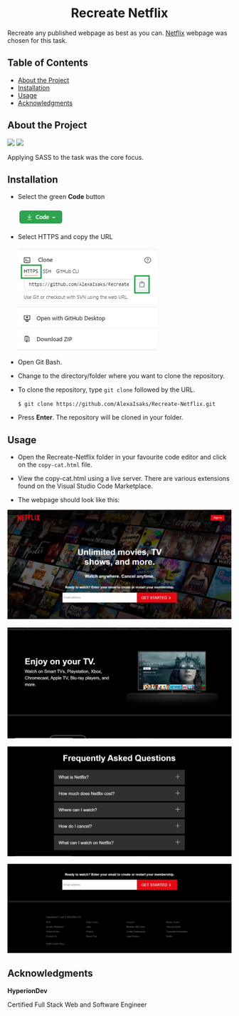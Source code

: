 <h1 align="center">Recreate Netflix</h1>

Recreate any published webpage as best as you can. [Netflix](https://www.netflix.com/za/) webpage was chosen for this task.

## Table of Contents

* [About the Project](#about-the-project)
* [Installation](#installation)
* [Usage](#usage)
* [Acknowledgments](#acknowledgments)

## About the Project

![](https://img.shields.io/badge/HTML-brightgreen) ![](https://img.shields.io/badge/SASS-green)

Applying SASS to the task was the core focus.

## Installation

* Select the green **Code** button  

  ![code button](./readme-images/code-button.jpg)

* Select HTTPS and copy the URL 

  ![clone repo](./readme-images/clone.jpg) 

* Open Git Bash.
* Change to the directory/folder where you want to clone the repository.
* To clone the repository, type `git clone` followed by the URL. 

  `$ git clone https://github.com/AlexaIsaks/Recreate-Netflix.git`

* Press **Enter**. The repository will be cloned in your folder.

## Usage

* Open the Recreate-Netflix folder in your favourite code editor and click on the `copy-cat.html` file.

* View the copy-cat.html using a live server. There are various extensions found on the Visual Studio Code Marketplace. 

* The webpage should look like this:

<p align="center"><img alt="netflix page" src="./readme-images/netflix-1.jpg" width="600"></p>
<p align="center"><img alt="netflix page" src="./readme-images/netflix-2.jpg" width="600"></p>
<p align="center"><img alt="netflix page" src="./readme-images/netflix-3.jpg" width="600"></p>
<p align="center"><img alt="netflix page" src="./readme-images/netflix-4.jpg" width="600"></p>

## Acknowledgments

**HyperionDev**

Certified Full Stack Web and Software Engineer 
